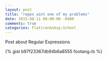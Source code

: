```yaml
---
layout: post
title: "regex aint one of my problems"
date: 2015-08-11 08:00:00 -0400
comments: true
categories: Flatiron&nbsp;School
---
```


Post about Regular Expressions

{% gist b97f23367db94b6a8555 footang.rb %}
